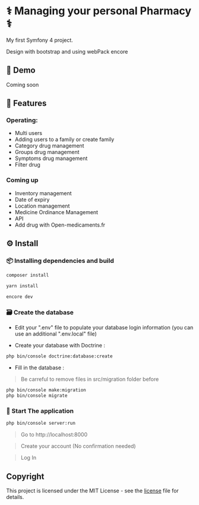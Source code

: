 # ⚕ Managing your personal Pharmacy ⚕
My first Symfony 4 project.

Design with bootstrap and using webPack encore


## 🎨 Demo

Coming soon

## 💊 Features

### Operating:
* Multi users
* Adding users to a family or create family
* Category drug management
* Groups drug management
* Symptoms drug management
* Filter drug

### Coming up
* Inventory management
* Date of expiry
* Location management
* Medicine Ordinance Management
* API
* Add drug with Open-medicaments.fr


## ⚙ Install

###  📦 Installing dependencies and build

```bash
composer install
```

```bash
yarn install
```

```bash
encore dev
```



###  🗃 Create the database

* Edit your ".env" file to populate your database login information (you can use an additional ".env.local" file)

* Create your database with Doctrine :

```bash
php bin/console doctrine:database:create
```

* Fill in the database :

> Be carreful to remove files in src/migration folder before 

````bash
php bin/console make:migration
php bin/console migrate

````

### 🎉 Start The application

```bash
php bin/console server:run

```

> Go to http://localhost:8000

> Create your account (No confirmation needed)

> Log In

## Copyright

This project is licensed under the MIT License - see the [license](LICENSE) file for details.